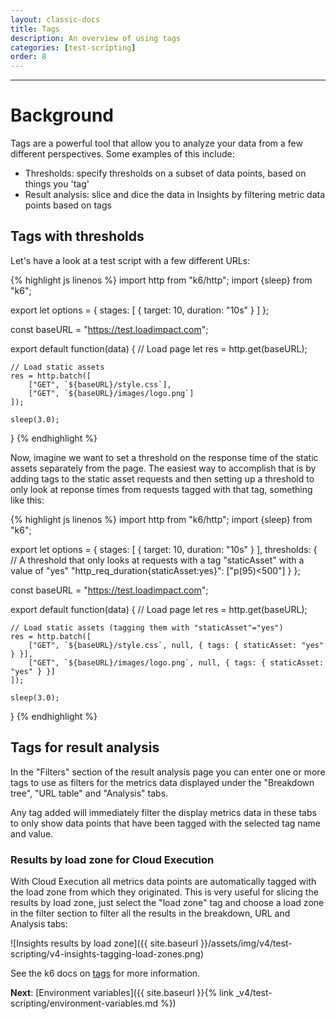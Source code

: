 ```yaml
---
layout: classic-docs
title: Tags
description: An overview of using tags
categories: [test-scripting]
order: 8
---
```


***

<h1>Background</h1>

Tags are a powerful tool that allow you to analyze your data from a few different perspectives.  Some examples of this include:

- Thresholds: specify thresholds on a subset of data points, based on things you 'tag'
- Result analysis: slice and dice the data in Insights by filtering metric data points based on tags

## Tags with thresholds
Let's have a look at a test script with a few different URLs:

{% highlight js linenos %}
import http from "k6/http";
import {sleep} from "k6";

export let options = {
    stages: [
        { target: 10, duration: "10s" }
    ]
};

const baseURL = "https://test.loadimpact.com";

export default function(data) {
    // Load page
    let res = http.get(baseURL);

    // Load static assets
    res = http.batch([
        ["GET", `${baseURL}/style.css`],
        ["GET", `${baseURL}/images/logo.png`]
    ]);

    sleep(3.0);
}
{% endhighlight %}

Now, imagine we want to set a threshold on the response time of the static assets separately from the page. The easiest way to accomplish that is by adding tags to the static asset requests and then setting up a threshold to only look at reponse times from requests tagged with that tag, something like this:

{% highlight js linenos %}
import http from "k6/http";
import {sleep} from "k6";

export let options = {
    stages: [
        { target: 10, duration: "10s" }
    ],
    thresholds: {
        // A threshold that only looks at requests with a tag "staticAsset" with a value of "yes"
        "http_req_duration{staticAsset:yes}": ["p(95)<500"]
    }
};

const baseURL = "https://test.loadimpact.com";

export default function(data) {
    // Load page
    let res = http.get(baseURL);

    // Load static assets (tagging them with "staticAsset"="yes")
    res = http.batch([
        ["GET", `${baseURL}/style.css`, null, { tags: { staticAsset: "yes" } }],
        ["GET", `${baseURL}/images/logo.png`, null, { tags: { staticAsset: "yes" } }]
    ]);

    sleep(3.0);
}
{% endhighlight %}

## Tags for result analysis

In the "Filters" section of the result analysis page you can enter one or more tags to use as filters for the metrics data displayed under the "Breakdown tree", "URL table" and "Analysis" tabs.

Any tag added will immediately filter the display metrics data in these tabs to only show data points that have been tagged with the selected tag name and value.

### Results by load zone for Cloud Execution

With Cloud Execution all metrics data points are automatically tagged with the load zone from which they originated. This is very useful for slicing the results by load zone, just select the "load zone" tag and choose a load zone in the filter section to filter all the results in the breakdown, URL and Analysis tabs:

![Insights results by load zone]({{ site.baseurl }}/assets/img/v4/test-scripting/v4-insights-tagging-load-zones.png)

See the k6 docs on [tags](https://docs.k6.io/docs/tags-and-groups) for more information.

**Next**: [Environment variables]({{ site.baseurl }}{% link _v4/test-scripting/environment-variables.md %})
